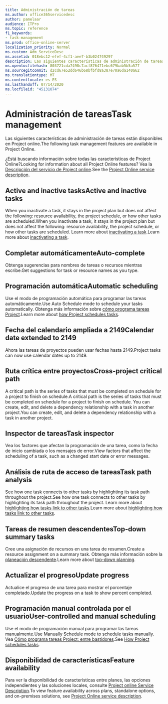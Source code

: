 ```yaml
---
title: Administración de tareas
ms.author: office365servicedesc
author: pamelaar
audience: ITPro
ms.topic: reference
f1_keywords:
- task-management
ms.prod: office-online-server
localization_priority: Normal
ms.custom: Adm_ServiceDesc
ms.assetid: 018ebc12-efef-4cf1-aee7-b3b024749297
description: Las siguientes características de administración de tareas están disponibles en Project online.
ms.openlocfilehash: 803721cda7498c7acf876471ebc679bab5b5a577
ms.sourcegitcommit: d2cd67e52dd646b68bfbfd8a387e70a6da140a62
ms.translationtype: MT
ms.contentlocale: es-ES
ms.lasthandoff: 07/14/2020
ms.locfileid: "45131074"
---
```

# <a name="task-management"></a><span data-ttu-id="29405-103">Administración de tareas</span><span class="sxs-lookup"><span data-stu-id="29405-103">Task management</span></span>

<span data-ttu-id="29405-104">Las siguientes características de administración de tareas están disponibles en Project online.</span><span class="sxs-lookup"><span data-stu-id="29405-104">The following task management features are available in Project Online.</span></span>
  
<span data-ttu-id="29405-105">¿Está buscando información sobre todas las características de Project Online?</span><span class="sxs-lookup"><span data-stu-id="29405-105">Looking for information about all Project Online features?</span></span> <span data-ttu-id="29405-106">Vea la [Descripción del servicio de Project online](project-online-service-description.md).</span><span class="sxs-lookup"><span data-stu-id="29405-106">See the [Project Online service description](project-online-service-description.md).</span></span>
  
## <a name="active-and-inactive-tasks"></a><span data-ttu-id="29405-107">Active and inactive tasks</span><span class="sxs-lookup"><span data-stu-id="29405-107">Active and inactive tasks</span></span>

<span data-ttu-id="29405-108">When you inactivate a task, it stays in the project plan but does not affect the following: resource availability, the project schedule, or how other tasks are scheduled.</span><span class="sxs-lookup"><span data-stu-id="29405-108">When you inactivate a task, it stays in the project plan but does not affect the following: resource availability, the project schedule, or how other tasks are scheduled.</span></span> <span data-ttu-id="29405-109">Learn more about [inactivating a task](https://go.microsoft.com/fwlink/p/?LinkId=271335).</span><span class="sxs-lookup"><span data-stu-id="29405-109">Learn more about [inactivating a task](https://go.microsoft.com/fwlink/p/?LinkId=271335).</span></span>
  
## <a name="auto-complete"></a><span data-ttu-id="29405-110">Completar automáticamente</span><span class="sxs-lookup"><span data-stu-id="29405-110">Auto-complete</span></span>

<span data-ttu-id="29405-111">Obtenga sugerencias para nombres de tareas o recursos mientras escribe.</span><span class="sxs-lookup"><span data-stu-id="29405-111">Get suggestions for task or resource names as you type.</span></span> 
  
## <a name="automatic-scheduling"></a><span data-ttu-id="29405-112">Programación automática</span><span class="sxs-lookup"><span data-stu-id="29405-112">Automatic scheduling</span></span>

<span data-ttu-id="29405-113">Use el modo de programación automática para programar las tareas automáticamente.</span><span class="sxs-lookup"><span data-stu-id="29405-113">Use Auto Schedule mode to schedule your tasks automatically.</span></span> <span data-ttu-id="29405-114">Obtenga más información sobre [cómo programa tareas Project](https://go.microsoft.com/fwlink/p/?LinkId=271331).</span><span class="sxs-lookup"><span data-stu-id="29405-114">Learn more about [how Project schedules tasks](https://go.microsoft.com/fwlink/p/?LinkId=271331).</span></span> 
  
## <a name="calendar-date-extended-to-2149"></a><span data-ttu-id="29405-115">Fecha del calendario ampliada a 2149</span><span class="sxs-lookup"><span data-stu-id="29405-115">Calendar date extended to 2149</span></span>

<span data-ttu-id="29405-116">Ahora las tareas de proyectos pueden usar fechas hasta 2149.</span><span class="sxs-lookup"><span data-stu-id="29405-116">Project tasks can now use calendar dates up to 2149.</span></span> 
  
## <a name="cross-project-critical-path"></a><span data-ttu-id="29405-117">Ruta crítica entre proyectos</span><span class="sxs-lookup"><span data-stu-id="29405-117">Cross-project critical path</span></span>

<span data-ttu-id="29405-118">A critical path is the series of tasks that must be completed on schedule for a project to finish on schedule.</span><span class="sxs-lookup"><span data-stu-id="29405-118">A critical path is the series of tasks that must be completed on schedule for a project to finish on schedule.</span></span> <span data-ttu-id="29405-119">You can create, edit, and delete a dependency relationship with a task in another project.</span><span class="sxs-lookup"><span data-stu-id="29405-119">You can create, edit, and delete a dependency relationship with a task in another project.</span></span> 
  
## <a name="task-inspector"></a><span data-ttu-id="29405-120">Inspector de tareas</span><span class="sxs-lookup"><span data-stu-id="29405-120">Task inspector</span></span>

<span data-ttu-id="29405-121">Vea los factores que afectan la programación de una tarea, como la fecha de inicio cambiada o los mensajes de error.</span><span class="sxs-lookup"><span data-stu-id="29405-121">View factors that affect the scheduling of a task, such as a changed start date or error messages.</span></span>
  
## <a name="task-path-analysis"></a><span data-ttu-id="29405-122">Análisis de ruta de acceso de tareas</span><span class="sxs-lookup"><span data-stu-id="29405-122">Task path analysis</span></span>

<span data-ttu-id="29405-123">See how one task connects to other tasks by highlighting its task path throughout the project.</span><span class="sxs-lookup"><span data-stu-id="29405-123">See how one task connects to other tasks by highlighting its task path throughout the project.</span></span> <span data-ttu-id="29405-124">Learn more about [highlighting how tasks link to other tasks](https://go.microsoft.com/fwlink/p/?LinkId=271345).</span><span class="sxs-lookup"><span data-stu-id="29405-124">Learn more about [highlighting how tasks link to other tasks](https://go.microsoft.com/fwlink/p/?LinkId=271345).</span></span>
  
## <a name="top-down-summary-tasks"></a><span data-ttu-id="29405-125">Tareas de resumen descendentes</span><span class="sxs-lookup"><span data-stu-id="29405-125">Top-down summary tasks</span></span>

<span data-ttu-id="29405-126">Cree una asignación de recursos en una tarea de resumen.</span><span class="sxs-lookup"><span data-stu-id="29405-126">Create a resource assignment on a summary task.</span></span> <span data-ttu-id="29405-127">Obtenga más información sobre la [planeación descendente](https://go.microsoft.com/fwlink/p/?LinkId=271333).</span><span class="sxs-lookup"><span data-stu-id="29405-127">Learn more about [top-down planning](https://go.microsoft.com/fwlink/p/?LinkId=271333).</span></span>
  
## <a name="update-progress"></a><span data-ttu-id="29405-128">Actualizar el progreso</span><span class="sxs-lookup"><span data-stu-id="29405-128">Update progress</span></span>

<span data-ttu-id="29405-129">Actualice el progreso de una tarea para mostrar el porcentaje completado.</span><span class="sxs-lookup"><span data-stu-id="29405-129">Update the progress on a task to show percent completed.</span></span>
  
## <a name="user-controlled-and-manual-scheduling"></a><span data-ttu-id="29405-130">Programación manual controlada por el usuario</span><span class="sxs-lookup"><span data-stu-id="29405-130">User-controlled and manual scheduling</span></span>

<span data-ttu-id="29405-131">Use el modo de programación manual para programar las tareas manualmente.</span><span class="sxs-lookup"><span data-stu-id="29405-131">Use Manually Schedule mode to schedule tasks manually.</span></span> <span data-ttu-id="29405-132">Vea [Cómo programa tareas Project: entre bastidores](https://go.microsoft.com/fwlink/p/?LinkId=271331).</span><span class="sxs-lookup"><span data-stu-id="29405-132">See [How Project schedules tasks](https://go.microsoft.com/fwlink/p/?LinkId=271331).</span></span>
  
## <a name="feature-availability"></a><span data-ttu-id="29405-133">Disponibilidad de características</span><span class="sxs-lookup"><span data-stu-id="29405-133">Feature availability</span></span>

<span data-ttu-id="29405-134">Para ver la disponibilidad de características entre planes, las opciones independientes y las soluciones locales, consulte [Project online Service Description](project-online-service-description.md).</span><span class="sxs-lookup"><span data-stu-id="29405-134">To view feature availability across plans, standalone options, and on-premises solutions, see [Project Online service description](project-online-service-description.md).</span></span>
  